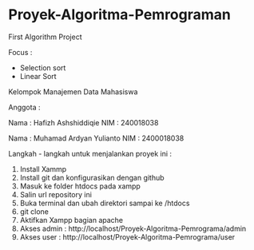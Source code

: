 # Proyek-Algoritma-Pemrograman
First Algorithm Project

Focus :
- Selection sort
- Linear Sort

Kelompok Manajemen Data Mahasiswa

Anggota :

Nama : Hafizh Ashshiddiqie
NIM : 240018038

Nama : Muhamad Ardyan Yulianto
NIM : 2400018038


Langkah - langkah untuk menjalankan proyek ini :

1. Install Xammp
2. Install git dan konfigurasikan dengan github
3. Masuk ke folder htdocs pada xampp
4. Salin url repository ini 
5. Buka terminal dan ubah direktori sampai ke /htdocs
6. git clone <url repository>
7. Aktifkan Xampp bagian apache
8. Akses admin : http://localhost/Proyek-Algoritma-Pemrograma/admin
9. Akses user : http://localhost/Proyek-Algoritma-Pemrograma/user
